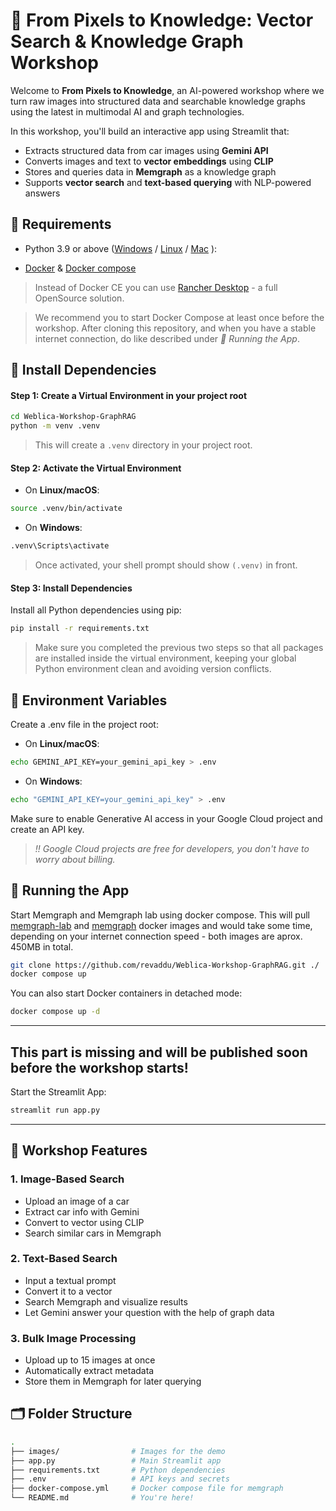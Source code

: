 # 🧠 From Pixels to Knowledge: Vector Search & Knowledge Graph Workshop

Welcome to **From Pixels to Knowledge**, an AI-powered workshop where we turn raw images into structured data and searchable knowledge graphs using the latest in multimodal AI and graph technologies.

In this workshop, you'll build an interactive app using Streamlit that:

- Extracts structured data from car images using **Gemini API**
- Converts images and text to **vector embeddings** using **CLIP**
- Stores and queries data in **Memgraph** as a knowledge graph
- Supports **vector search** and **text-based querying** with NLP-powered answers


## 🔧 Requirements

- Python 3.9 or above ([Windows](https://kinsta.com/knowledgebase/install-python/#windows) / [Linux](https://kinsta.com/knowledgebase/install-python/#linux) / [Mac](hhttps://kinsta.com/knowledgebase/install-python/#mac) ):

- [Docker](https://docs.docker.com/engine/install/) & [Docker compose](https://docs.docker.com/compose/install/)

> Instead of Docker CE you can use [Rancher Desktop](https://docs.rancherdesktop.io/getting-started/installation) - a full OpenSource solution.

> We recommend you to start Docker Compose at least once before the workshop. After cloning this repository, and when you have a stable internet connection, do like described under *🚀 Running the App*.

## 🧰 Install Dependencies

#### Step 1: Create a Virtual Environment in your project root
```bash
cd Weblica-Workshop-GraphRAG
python -m venv .venv
```
> This will create a `.venv` directory in your project root.
#### Step 2: Activate the Virtual Environment
- On **Linux/macOS**:
```bash
source .venv/bin/activate
```
- On **Windows**:
```bash
.venv\Scripts\activate
```
> Once activated, your shell prompt should show `(.venv)` in front.
#### Step 3: Install Dependencies
Install all Python dependencies using pip:
```bash
pip install -r requirements.txt
```
> Make sure you completed the previous two steps so that all packages are installed inside the virtual environment, keeping your global Python environment clean and avoiding version conflicts.

## 🔑 Environment Variables
Create a .env file in the project root:
- On **Linux/macOS**:
```bash
echo GEMINI_API_KEY=your_gemini_api_key > .env
```
- On **Windows**:
```bash
echo "GEMINI_API_KEY=your_gemini_api_key" > .env
```

Make sure to enable Generative AI access in your Google Cloud project and create an API key.

>*!! Google Cloud projects are free for developers, you don't have to worry about billing.*

## 🚀 Running the App
Start Memgraph and Memgraph lab using docker compose. This will pull [memgraph-lab](https://hub.docker.com/r/memgraph/lab) and [memgraph](https://hub.docker.com/r/memgraph/memgraph) docker images and would take some time, depending on your internet connection speed - both images are aprox. 450MB in total.

```bash
git clone https://github.com/revaddu/Weblica-Workshop-GraphRAG.git ./
docker compose up
``` 
You can also start Docker containers in detached mode: 
```bash
docker compose up -d
``` 
---
## This part is missing and will be published soon before the workshop starts!
Start the Streamlit App:
```bash
streamlit run app.py
```
---
## 🧠 Workshop Features

### 1. Image-Based Search
- Upload an image of a car
- Extract car info with Gemini
- Convert to vector using CLIP
- Search similar cars in Memgraph

### 2. Text-Based Search
- Input a textual prompt
- Convert it to a vector
- Search Memgraph and visualize results
- Let Gemini answer your question with the help of graph data

### 3. Bulk Image Processing
- Upload up to 15 images at once
- Automatically extract metadata
- Store them in Memgraph for later querying

## 🗂 Folder Structure

```bash
.
├── images/                # Images for the demo
├── app.py                 # Main Streamlit app
├── requirements.txt       # Python dependencies
├── .env                   # API keys and secrets
├── docker-compose.yml     # Docker compose file for memgraph
└── README.md              # You're here!
```
